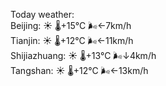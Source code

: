 Today weather:  
Beijing: ☀️   🌡️+15°C 🌬️←7km/h  
Tianjin: ☀️   🌡️+12°C 🌬️←11km/h  
Shijiazhuang: ☀️   🌡️+13°C 🌬️↓4km/h  
Tangshan: ☀️   🌡️+12°C 🌬️←13km/h  

